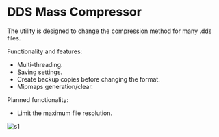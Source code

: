 # DDS Mass Compressor
The utility is designed to change the compression method for many .dds files.

Functionality and features:
- Multi-threading.
- Saving settings.
- Create backup copies before changing the format.
- Mipmaps generation/clear.

Planned functionality:
- Limit the maximum file resolution.

  
![s1](https://github.com/Dmitry386/DDSMassCompressor/assets/40610661/9293dbdc-d491-4d3a-91ef-3d161b56d6ea)
